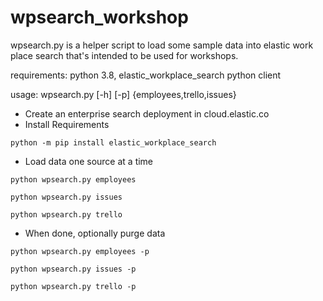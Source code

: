 # wpsearch_workshop

wpsearch.py is a helper script to load some sample data into elastic work place search that's intended to be used for workshops.

requirements: python 3.8, elastic_workplace_search python client

usage: wpsearch.py [-h] [-p] {employees,trello,issues}

- Create an enterprise search deployment in cloud.elastic.co
- Install Requirements

`python -m pip install elastic_workplace_search`
- Load data one source at a time

`python wpsearch.py employees`


`python wpsearch.py issues`


`python wpsearch.py trello`

- When done, optionally purge data

`python wpsearch.py employees -p`


`python wpsearch.py issues -p`


`python wpsearch.py trello -p`



